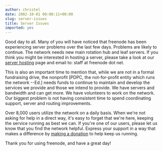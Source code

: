 ```yaml
---
author: christel
date: 2002-10-01 00:00:11+00:00
slug: server-issues
title: Server Issues
imported: yes
---
```

Good day to all.  Many of you will have noticed that freenode has been experiencing server problems over the last few days.  Problems are likely to continue. The network needs new main rotation hub and leaf servers. If you think you might be interested in hosting a server, please take a look at our  [server hosting](http://freenode.net/hosting_ircd.shtml)  page and email to: staff at freenode dot net.

This is also an important time to mention that, while we are not in a formal fundraising drive, the nonprofit [PDPC, the not-for-profit entity which runs the network --Ed.] needs funds to continue to maintain and develop the services we provide and those we intend to provide.  We have servers and bandwidth and can get more.  We have volunteers to work on the network. Our biggest problem is not having consistent time to spend coordinating support, server and routing improvements.

Over 8,000 users utilize the network on a daily basis.  When we're not asking for help in a direct way, it's easy to forget that we're here, keeping the service running as best we can. If you're one of our users, please let us know that you find the network helpful.  Express your support in a way that makes a difference by  [making a donation](http://freenode.net/contributions.shtml)  to help keep us running.

Thank you for using freenode, and have a great day!
